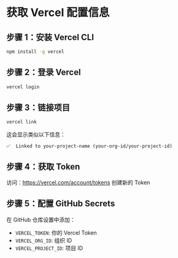 # 获取 Vercel 配置信息

## 步骤 1：安装 Vercel CLI
```bash
npm install -g vercel
```

## 步骤 2：登录 Vercel
```bash
vercel login
```

## 步骤 3：链接项目
```bash
vercel link
```

这会显示类似以下信息：
```
✅  Linked to your-project-name (your-org-id/your-project-id)
```

## 步骤 4：获取 Token
访问：https://vercel.com/account/tokens
创建新的 Token

## 步骤 5：配置 GitHub Secrets
在 GitHub 仓库设置中添加：
- `VERCEL_TOKEN`: 你的 Vercel Token
- `VERCEL_ORG_ID`: 组织 ID
- `VERCEL_PROJECT_ID`: 项目 ID
